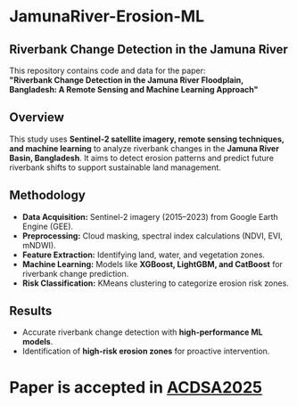 # JamunaRiver-Erosion-ML


## Riverbank Change Detection in the Jamuna River  

This repository contains code and data for the paper:  
**"Riverbank Change Detection in the Jamuna River Floodplain, Bangladesh: A Remote Sensing and Machine Learning Approach"**  

## Overview  
This study uses **Sentinel-2 satellite imagery, remote sensing techniques, and machine learning** to analyze riverbank changes in the **Jamuna River Basin, Bangladesh**. It aims to detect erosion patterns and predict future riverbank shifts to support sustainable land management.  

## Methodology  
- **Data Acquisition:** Sentinel-2 imagery (2015–2023) from Google Earth Engine (GEE).  
- **Preprocessing:** Cloud masking, spectral index calculations (NDVI, EVI, mNDWI).  
- **Feature Extraction:** Identifying land, water, and vegetation zones.  
- **Machine Learning:** Models like **XGBoost, LightGBM, and CatBoost** for riverbank change prediction.  
- **Risk Classification:** KMeans clustering to categorize erosion risk zones.  

## Results  
- Accurate riverbank change detection with **high-performance ML models**.  
- Identification of **high-risk erosion zones** for proactive intervention.  


# Paper is accepted in [ACDSA2025](https://acdsa.org/home)
